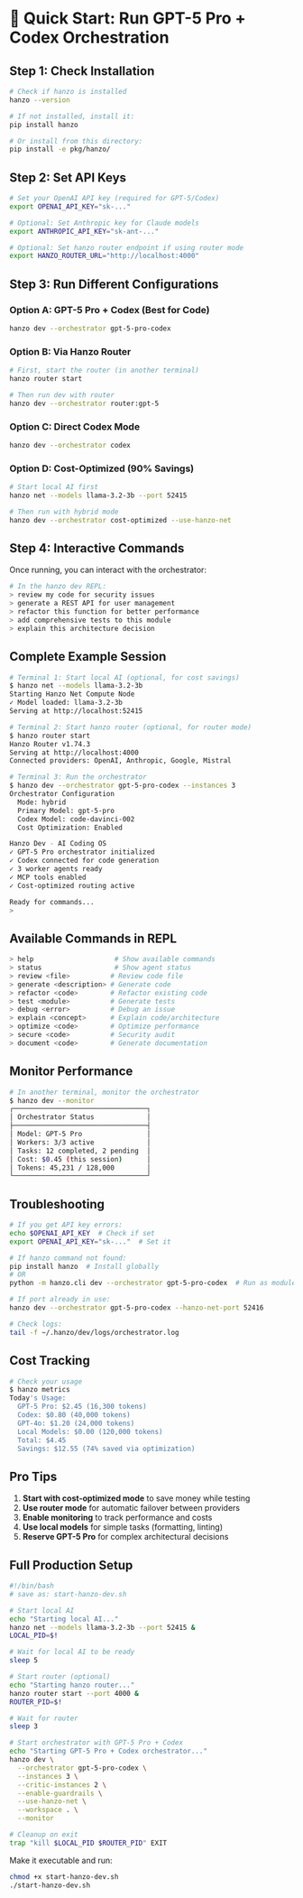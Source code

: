 # 🚀 Quick Start: Run GPT-5 Pro + Codex Orchestration

## Step 1: Check Installation

```bash
# Check if hanzo is installed
hanzo --version

# If not installed, install it:
pip install hanzo

# Or install from this directory:
pip install -e pkg/hanzo/
```

## Step 2: Set API Keys

```bash
# Set your OpenAI API key (required for GPT-5/Codex)
export OPENAI_API_KEY="sk-..."

# Optional: Set Anthropic key for Claude models
export ANTHROPIC_API_KEY="sk-ant-..."

# Optional: Set hanzo router endpoint if using router mode
export HANZO_ROUTER_URL="http://localhost:4000"
```

## Step 3: Run Different Configurations

### Option A: GPT-5 Pro + Codex (Best for Code)
```bash
hanzo dev --orchestrator gpt-5-pro-codex
```

### Option B: Via Hanzo Router
```bash
# First, start the router (in another terminal)
hanzo router start

# Then run dev with router
hanzo dev --orchestrator router:gpt-5
```

### Option C: Direct Codex Mode
```bash
hanzo dev --orchestrator codex
```

### Option D: Cost-Optimized (90% Savings)
```bash
# Start local AI first
hanzo net --models llama-3.2-3b --port 52415

# Then run with hybrid mode
hanzo dev --orchestrator cost-optimized --use-hanzo-net
```

## Step 4: Interactive Commands

Once running, you can interact with the orchestrator:

```bash
# In the hanzo dev REPL:
> review my code for security issues
> generate a REST API for user management
> refactor this function for better performance
> add comprehensive tests to this module
> explain this architecture decision
```

## Complete Example Session

```bash
# Terminal 1: Start local AI (optional, for cost savings)
$ hanzo net --models llama-3.2-3b
Starting Hanzo Net Compute Node
✓ Model loaded: llama-3.2-3b
Serving at http://localhost:52415

# Terminal 2: Start hanzo router (optional, for router mode)
$ hanzo router start
Hanzo Router v1.74.3
Serving at http://localhost:4000
Connected providers: OpenAI, Anthropic, Google, Mistral

# Terminal 3: Run the orchestrator
$ hanzo dev --orchestrator gpt-5-pro-codex --instances 3
Orchestrator Configuration
  Mode: hybrid
  Primary Model: gpt-5-pro
  Codex Model: code-davinci-002
  Cost Optimization: Enabled

Hanzo Dev - AI Coding OS
✓ GPT-5 Pro orchestrator initialized
✓ Codex connected for code generation
✓ 3 worker agents ready
✓ MCP tools enabled
✓ Cost-optimized routing active

Ready for commands...
> 
```

## Available Commands in REPL

```bash
> help                    # Show available commands
> status                  # Show agent status
> review <file>          # Review code file
> generate <description> # Generate code
> refactor <code>        # Refactor existing code
> test <module>          # Generate tests
> debug <error>          # Debug an issue
> explain <concept>      # Explain code/architecture
> optimize <code>        # Optimize performance
> secure <code>          # Security audit
> document <code>        # Generate documentation
```

## Monitor Performance

```bash
# In another terminal, monitor the orchestrator
$ hanzo dev --monitor
┌─────────────────────────────────┐
│ Orchestrator Status             │
├─────────────────────────────────┤
│ Model: GPT-5 Pro                │
│ Workers: 3/3 active             │
│ Tasks: 12 completed, 2 pending  │
│ Cost: $0.45 (this session)      │
│ Tokens: 45,231 / 128,000        │
└─────────────────────────────────┘
```

## Troubleshooting

```bash
# If you get API key errors:
echo $OPENAI_API_KEY  # Check if set
export OPENAI_API_KEY="sk-..."  # Set it

# If hanzo command not found:
pip install hanzo  # Install globally
# OR
python -m hanzo.cli dev --orchestrator gpt-5-pro-codex  # Run as module

# If port already in use:
hanzo dev --orchestrator gpt-5-pro-codex --hanzo-net-port 52416

# Check logs:
tail -f ~/.hanzo/dev/logs/orchestrator.log
```

## Cost Tracking

```bash
# Check your usage
$ hanzo metrics
Today's Usage:
  GPT-5 Pro: $2.45 (16,300 tokens)
  Codex: $0.80 (40,000 tokens)
  GPT-4o: $1.20 (24,000 tokens)
  Local Models: $0.00 (120,000 tokens)
  Total: $4.45
  Savings: $12.55 (74% saved via optimization)
```

## Pro Tips

1. **Start with cost-optimized mode** to save money while testing
2. **Use router mode** for automatic failover between providers
3. **Enable monitoring** to track performance and costs
4. **Use local models** for simple tasks (formatting, linting)
5. **Reserve GPT-5 Pro** for complex architectural decisions

## Full Production Setup

```bash
#!/bin/bash
# save as: start-hanzo-dev.sh

# Start local AI
echo "Starting local AI..."
hanzo net --models llama-3.2-3b --port 52415 &
LOCAL_PID=$!

# Wait for local AI to be ready
sleep 5

# Start router (optional)
echo "Starting hanzo router..."
hanzo router start --port 4000 &
ROUTER_PID=$!

# Wait for router
sleep 3

# Start orchestrator with GPT-5 Pro + Codex
echo "Starting GPT-5 Pro + Codex orchestrator..."
hanzo dev \
  --orchestrator gpt-5-pro-codex \
  --instances 3 \
  --critic-instances 2 \
  --enable-guardrails \
  --use-hanzo-net \
  --workspace . \
  --monitor

# Cleanup on exit
trap "kill $LOCAL_PID $ROUTER_PID" EXIT
```

Make it executable and run:
```bash
chmod +x start-hanzo-dev.sh
./start-hanzo-dev.sh
```